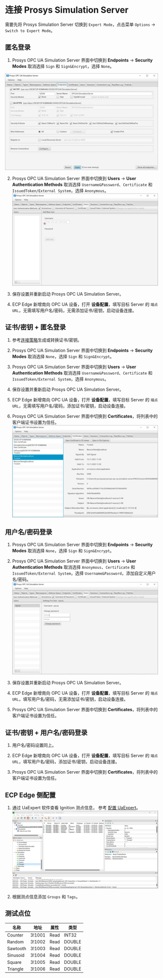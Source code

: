 # 连接 Prosys Simulation Server

需要先将 Prosys Simulation Server 切换到 `Expert Mode`，点击菜单 `Options` -> `Switch to Expert Mode`。

## 匿名登录

1. Prosys OPC UA Simulation Server 界面中切换到 **Endpoints** -> **Security Modes** 取消选择 `Sign` 和 `Sign&Encrypt`，选择 `None`。
<img src="./assets/prosys-1.jpg" alt="prosys-1" style="zoom:50%;" />

2. Prosys OPC UA Simulation Server 界面中切换到 **Users** -> **User Authentication Methods** 取消选择 `Username&Password`、`Certificate` 和 `IssuedToken/External System`，选择 `Anonymous`。
![prosys-2](./assets/prosys-2.jpg)

3. 保存设置并重新启动 Prosys OPC UA Simulation Server。

4. ECP Edge 新增南向 OPC UA 设备，打开 **设备配置**，填写目标 Server 的 `端点 URL`，无需填写用户名/密码，无需添加证书/密钥，启动设备连接。

## 证书/密钥 + 匿名登录

1. 参考[连接策略](./policy.md)生成或转换证书/密钥。

2. Prosys OPC UA Simulation Server 界面中切换到 **Endpoints** -> **Security Modes** 取消选择 `None`，选择 `Sign` 和 `Sign&Encrypt`。

3. Prosys OPC UA Simulation Server 界面中切换到 **Users** -> **User Authentication Methods** 取消选择 `Username&Password`、`Certificate` 和 `IssuedToken/External System`，选择 `Anonymous`。

4. 保存设置并重新启动 Prosys OPC UA Simulation Server。

5. ECP Edge 新增南向 OPC UA 设备，打开 **设备配置**，填写目标 Server 的 `端点 URL`，无需填写用户名/密码，添加证书/密钥，启动设备连接。

6. Prosys OPC UA Simulation Server 界面中切换到 **Certificates**，将列表中的客户端证书设置为信任。
![prosys-3](./assets/prosys-3.jpg)

## 用户名/密码登录

1. Prosys OPC UA Simulation Server 界面中切换到 **Endpoints** -> **Security Modes** 取消选择 `None`，选择 `Sign` 和 `Sign&Encrypt`。

2. Prosys OPC UA Simulation Server 界面中切换到 **Users** -> **User Authentication Methods** 取消选择 `Anonymous`、`Certificate` 和 `IssuedToken/External System`，选择 `Username&Password`，添加自定义用户名/密码。
![prosys-4](./assets/prosys-4.jpg)

3. 保存设置并重新启动 Prosys OPC UA Simulation Server。

4. ECP Edge 新增南向 OPC UA 设备，打开 **设备配置**，填写目标 Server 的 `端点 URL`，填写用户名/密码，无需添加证书/密钥，启动设备连接。

5. Prosys OPC UA Simulation Server 界面中切换到 **Certificates**，将列表中的客户端证书设置为信任。

## 证书/密钥 + 用户名/密码登录

1. 用户名/密码设置同上。

2. ECP Edge 新增南向 OPC UA 设备，打开 **设备配置**，填写目标 Server 的 `端点 URL`，填写用户名/密码，添加证书/密钥，启动设备连接。

3. Prosys OPC UA Simulation Server 界面中切换到 **Certificates**，将列表中的客户端证书设置为信任。

## ECP Edge 侧配置

1. 通过 UaExpert 软件查看 Ignition 测点信息， 参考 [配置 UaExpert](./uaexpert.md)。
![prosys-5](./assets/prosys-5.jpg)

2. 根据测点信息添加 `Groups` 和 `Tags`。

## 测试点位

| 名称     | 地址   | 属性 | 类型   |
| -------- | ------ | ---- | ------ |
| Counter  | 3!1001 | Read | INT32  |
| Random   | 3!1002 | Read | DOUBLE |
| Sawtooth | 3!1003 | Read | DOUBLE |
| Sinusoid | 3!1004 | Read | DOUBLE |
| Square   | 3!1005 | Read | DOUBLE |
| Triangle | 3!1006 | Read | DOUBLE |

